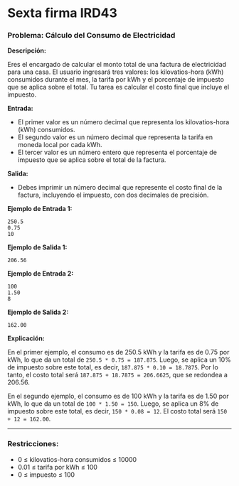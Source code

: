 # Sexta firma IRD43

### Problema: **Cálculo del Consumo de Electricidad**

**Descripción:**

Eres el encargado de calcular el monto total de una factura de electricidad para una casa. El usuario ingresará tres valores: los kilovatios-hora (kWh) consumidos durante el mes, la tarifa por kWh y el porcentaje de impuesto que se aplica sobre el total. Tu tarea es calcular el costo final que incluye el impuesto.

**Entrada:**

- El primer valor es un número decimal que representa los kilovatios-hora (kWh) consumidos.
- El segundo valor es un número decimal que representa la tarifa en moneda local por cada kWh.
- El tercer valor es un número entero que representa el porcentaje de impuesto que se aplica sobre el total de la factura.

**Salida:**

- Debes imprimir un número decimal que represente el costo final de la factura, incluyendo el impuesto, con dos decimales de precisión.

**Ejemplo de Entrada 1:**
```
250.5
0.75
10
```

**Ejemplo de Salida 1:**
```
206.56
```

**Ejemplo de Entrada 2:**
```
100
1.50
8
```

**Ejemplo de Salida 2:**
```
162.00
```

**Explicación:**

En el primer ejemplo, el consumo es de 250.5 kWh y la tarifa es de 0.75 por kWh, lo que da un total de `250.5 * 0.75 = 187.875`. Luego, se aplica un 10% de impuesto sobre este total, es decir, `187.875 * 0.10 = 18.7875`. Por lo tanto, el costo total será `187.875 + 18.7875 = 206.6625`, que se redondea a 206.56.

En el segundo ejemplo, el consumo es de 100 kWh y la tarifa es de 1.50 por kWh, lo que da un total de `100 * 1.50 = 150`. Luego, se aplica un 8% de impuesto sobre este total, es decir, `150 * 0.08 = 12`. El costo total será `150 + 12 = 162.00`.

---

### Restricciones:

- 0 ≤ kilovatios-hora consumidos ≤ 10000
- 0.01 ≤ tarifa por kWh ≤ 100
- 0 ≤ impuesto ≤ 100
